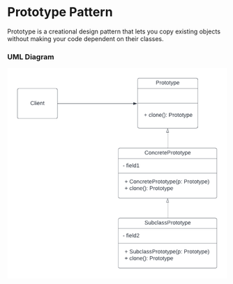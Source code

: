 # Prototype Pattern
Prototype is a creational design pattern that lets you copy existing objects without making your code dependent on their classes.

### UML Diagram
![uml](../assets/prototype.png)